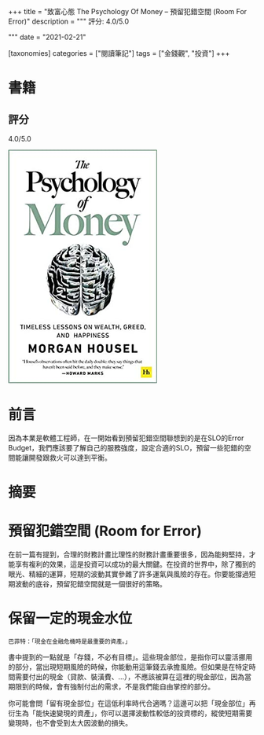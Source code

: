 +++
title = "致富心態 The Psychology Of Money – 預留犯錯空間 (Room For Error)"
description = """
評分: 4.0/5.0

"""
date = "2021-02-21"

[taxonomies]
categories = ["閱讀筆記"]
tags = ["金錢觀", "投資"]
+++

# 書籍
## 評分
4.0/5.0

[![](the-psychology-of-money.jpg)](https://www.goodreads.com/book/show/41881472-the-psychology-of-money)

# 前言
因為本業是軟體工程師，在一開始看到預留犯錯空間聯想到的是在SLO的Error Budget，我們應該要了解自己的服務強度，設定合適的SLO，預留一些犯錯的空間能讓開發跟救火可以達到平衡。

# 摘要
# 預留犯錯空間 (Room for Error)
在前一篇有提到，合理的財務計畫比理性的財務計畫重要很多，因為能夠堅持，才能享有複利的效果，這是投資可以成功的最大關鍵。在投資的世界中，除了獨到的眼光、精細的運算，短期的波動其實參雜了許多運氣與風險的存在。你要能撐過短期波動的底谷，預留犯錯空間就是一個很好的策略。

# 保留一定的現金水位
`巴菲特：「現金在金融危機時是最重要的資產。」`

書中提到的一點就是「存錢，不必有目標」。這些現金部位，是指你可以靈活挪用的部分，當出現短期風險的時候，你能動用這筆錢去承擔風險。但如果是在特定時間需要付出的現金（貸款、裝潢費、…），不應該被算在這裡的現金部位，因為當期限到的時候，會有強制付出的需求，不是我們能自由掌控的部分。

你可能會問「留有現金部位」在這低利率時代合適嗎？這邊可以把「現金部位」再衍生為「能快速變現的資產」，你可以選擇波動性較低的投資標的，縱使短期需要變現時，也不會受到太大因波動的損失。

